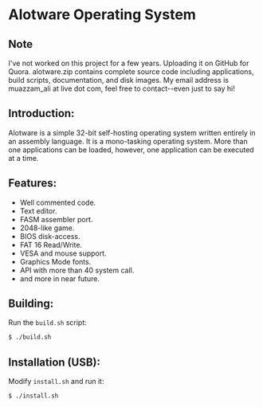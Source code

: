 # Alotware Operating System

## Note
I've not worked on this project for a few years.   Uploading it on GitHub for Quora.  alotware.zip contains complete source code including applications, build scripts, documentation, and disk images.  My email address is muazzam_ali at live dot com, feel free to contact--even just to say hi!

## Introduction:

Alotware is a simple 32-bit self-hosting operating system written entirely in an assembly language. It is a mono-tasking operating system. More than one applications can be loaded, however, one application can be executed at a time.

## Features:

- Well commented code.
- Text editor.
- FASM assembler port.
- 2048-like game.
- BIOS disk-access.
- FAT 16 Read/Write.
- VESA and mouse support.
- Graphics Mode fonts.
- API with more than 40 system call.
- and more in near future.

## Building:

Run the `build.sh` script:

```bash
$ ./build.sh
```

## Installation (USB):

Modify `install.sh` and run it:

```bash
$ ./install.sh
```
